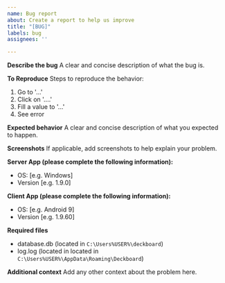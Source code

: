 ```yaml
---
name: Bug report
about: Create a report to help us improve
title: "[BUG]"
labels: bug
assignees: ''

---
```


**Describe the bug**
A clear and concise description of what the bug is.

**To Reproduce**
Steps to reproduce the behavior:
1. Go to '...'
2. Click on '....'
3. Fill a value to '...'
4. See error

**Expected behavior**
A clear and concise description of what you expected to happen.

**Screenshots**
If applicable, add screenshots to help explain your problem.

**Server App (please complete the following information):**
 - OS: [e.g. Windows]
 - Version [e.g. 1.9.0]

**Client App (please complete the following information):**
 - OS: [e.g. Android 9]
 - Version [e.g. 1.9.60]

**Required files**
- database.db (located in `C:\Users%USER%\deckboard`)
- log.log (located in located in `C:\Users%USER%\AppData\Roaming\Deckboard`)

**Additional context**
Add any other context about the problem here.
